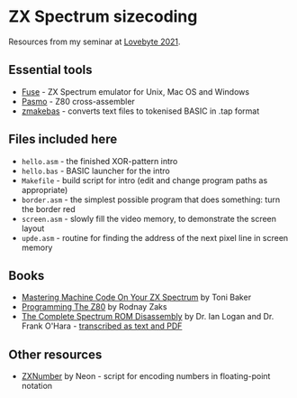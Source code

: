 ZX Spectrum sizecoding
======================

Resources from my seminar at [Lovebyte 2021](http://www.lovebyte.party/).

Essential tools
---------------
* [Fuse](http://fuse-emulator.sourceforge.net/) - ZX Spectrum emulator for Unix, Mac OS and Windows
* [Pasmo](http://pasmo.speccy.org/) - Z80 cross-assembler
* [zmakebas](http://www.svgalib.org/rus/zmakebas.html) - converts text files to tokenised BASIC in .tap format

Files included here
-------------------
* `hello.asm` - the finished XOR-pattern intro
* `hello.bas` - BASIC launcher for the intro
* `Makefile` - build script for intro (edit and change program paths as appropriate)
* `border.asm` - the simplest possible program that does something: turn the border red
* `screen.asm` - slowly fill the video memory, to demonstrate the screen layout
* `upde.asm` - routine for finding the address of the next pixel line in screen memory

Books
-----
* [Mastering Machine Code On Your ZX Spectrum](https://www.spectrumcomputing.co.uk/index.php?cat=96&id=2000237) by Toni Baker
* [Programming The Z80](https://spectrumcomputing.co.uk/entry/2000292/Book/Programming_the_Z80) by Rodnay Zaks
* [The Complete Spectrum ROM Disassembly](https://spectrumcomputing.co.uk/entry/2000076/Book/The_Complete_Spectrum_ROM_Disassembly) by Dr. Ian Logan and Dr. Frank O'Hara - [transcribed as text and PDF](http://freestuff.grok.co.uk/rom-dis/)

Other resources
---------------
* [ZXNumber](https://github.com/neonz80/zxtools/tree/main/zxnumber) by Neon - script for encoding numbers in floating-point notation
